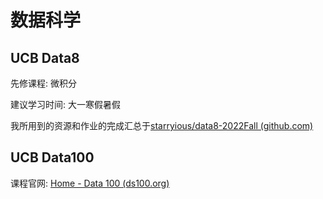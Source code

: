 # 数据科学

## UCB Data8

先修课程: 微积分

建议学习时间: 大一寒假暑假

我所用到的资源和作业的完成汇总于[starryious/data8-2022Fall (github.com)](https://github.com/starryious/data8-2022Fall)

## UCB Data100

课程官网: [Home - Data 100 (ds100.org)](https://ds100.org/fa21/)
